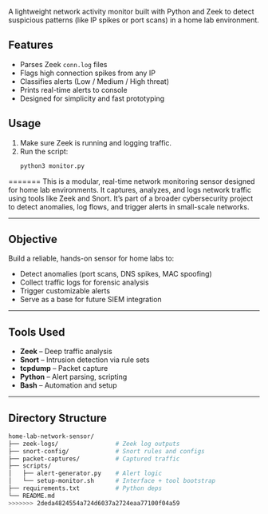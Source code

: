 
A lightweight network activity monitor built with Python and Zeek to detect suspicious patterns (like IP spikes or port scans) in a home lab environment.

##  Features
- Parses Zeek `conn.log` files
- Flags high connection spikes from any IP
- Classifies alerts (Low / Medium / High threat)
- Prints real-time alerts to console
- Designed for simplicity and fast prototyping

##  Usage

1. Make sure Zeek is running and logging traffic.
2. Run the script:
   ```bash
   python3 monitor.py
=======
This is a modular, real-time network monitoring sensor designed for home lab environments. It captures, analyzes, and logs network traffic using tools like Zeek and Snort. It’s part of a broader cybersecurity project to detect anomalies, log flows, and trigger alerts in small-scale networks.

---

##  Objective

Build a reliable, hands-on sensor for home labs to:
- Detect anomalies (port scans, DNS spikes, MAC spoofing)
- Collect traffic logs for forensic analysis
- Trigger customizable alerts
- Serve as a base for future SIEM integration

---

##  Tools Used

- **Zeek** – Deep traffic analysis
- **Snort** – Intrusion detection via rule sets
- **tcpdump** – Packet capture
- **Python** – Alert parsing, scripting
- **Bash** – Automation and setup

---

##  Directory Structure

```bash
home-lab-network-sensor/
├── zeek-logs/                # Zeek log outputs
├── snort-config/             # Snort rules and configs
├── packet-captures/          # Captured traffic
├── scripts/
│   ├── alert-generator.py    # Alert logic
│   └── setup-monitor.sh      # Interface + tool bootstrap
├── requirements.txt          # Python deps
└── README.md                 
>>>>>>> 2deda4824554a724d6037a2724eaa77100f04a59
